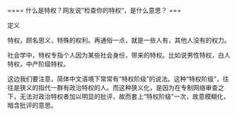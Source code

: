 ==== 什么是特权？网友说”检查你的特权“，是什么意思？ ===

定义

特权，顾名思义，特殊的权利。再通俗一点，就是一些人有，其他人没有的权力。

社会学中，特权专指个人因为某些社会身份，带来的特权。比如说男性特权，白人特权，中产阶级特权。

这边我们要注意，简体中文语境下常常有“特权阶级”的说法。这种“特权阶级”，往往是狭义的指代一群有政治特权的人。而这种狭义化，是因为在专制网络审查之下，无法对政治特权者加以明显的批评，故而套上“特权阶级”一次，故意模糊化，暗含批评的意思。